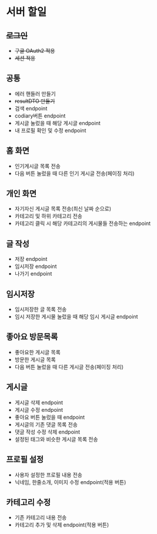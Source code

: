 # 서버 할일
## ~~로그인~~
- ~~구글 OAuth2 적용~~
- ~~세션 적용~~
## 공통
- 에러 핸들러 만들기
- ~~resultDTO 만들기~~
- 검색 endpoint
- codiary버튼 endpoint
- 게시글 눌렀을 때 해당 게시글 endpoint
- 내 프로필 확인 및 수정 endpoint
## 홈 화면
- 인기게시글 목록 전송
- 다음 버튼 눌렀을 때 다른 인기 게시글 전송(페이징 처리)
## 개인 화면
- 자기자신 게시글 목록 전송(최신 날짜 순으로)
- 카테고리 및 하위 카테고리 전송
- 카테고리 클릭 시 해당 카테고리의 게시물들 전송하는 endpoint
## 글 작성
- 저장 endpoint
- 임시저장 endpoint
- 나가기 endpoint
## 임시저장
- 임시저장한 글 목록 전송
- 임시 저장한 게시물 눌렀을 때 해당 임시 게시글 endpoint
## 좋아요 방문목록
- 좋아요한 게시글 목록
- 방문한 게시글 목록
- 다음 버튼 눌렀을 때 다른 게시글 전송(페이징 처리)
## 게시글
- 게시글 삭제 endpoint
- 게시글 수정 endpoint
- 좋아요 버튼 눌렀을 때 endpoint
- 게시글의 기존 댓글 목록 전송
- 댓글 작성 수정 삭제 endpoint
- 설정된 태그와 비슷한 게시글 목록 전송
## 프로필 설정
- 사용자 설정한 프로필 내용 전송
- 닉네임, 한줄소개, 이미지 수정 endpoint(적용 버튼)
## 카테고리 수정
- 기존 카테고리 내용 전송
- 카테고리 추가 및 삭제 endpoint(적용 버튼)